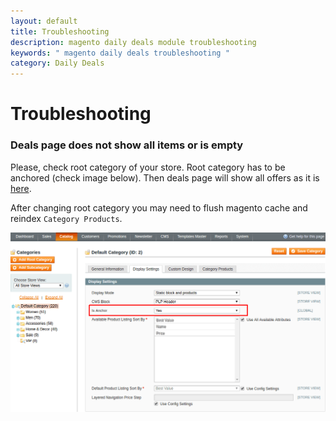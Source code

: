 ```yaml
---
layout: default
title: Troubleshooting
description: magento daily deals module troubleshooting
keywords: " magento daily deals troubleshooting "
category: Daily Deals
---
```


# Troubleshooting

### Deals page does not show all items or is empty

Please, check root category of your store. Root category has to be anchored
(check image below). Then deals page will show all offers as it is [here](../frontend/features-right-from-the-box/#all-products-with-active-deals-in-one-place).

After changing root category you may need to flush magento cache and reindex
`Category Products`.

![Root Category Anchored](/images/dailydeals/backend/root-category-anchored.png)
